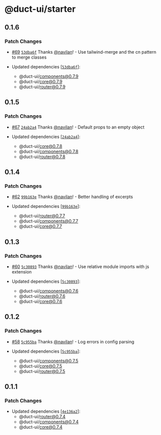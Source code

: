 # @duct-ui/starter

## 0.1.6

### Patch Changes

- [#69](https://github.com/navilan/duct-ui/pull/69) [`53dba6f`](https://github.com/navilan/duct-ui/commit/53dba6fc5fdebdc1e9ddac76a92201ecd909ea0a) Thanks [@navilan](https://github.com/navilan)! - Use tailwind-merge and the cn pattern to merge classes

- Updated dependencies [[`53dba6f`](https://github.com/navilan/duct-ui/commit/53dba6fc5fdebdc1e9ddac76a92201ecd909ea0a)]:
  - @duct-ui/components@0.7.9
  - @duct-ui/core@0.7.9
  - @duct-ui/router@0.7.9

## 0.1.5

### Patch Changes

- [#67](https://github.com/navilan/duct-ui/pull/67) [`24ab2a4`](https://github.com/navilan/duct-ui/commit/24ab2a4eb1bca2e8aab990b2db54774dd4b00c3a) Thanks [@navilan](https://github.com/navilan)! - Default props to an empty object

- Updated dependencies [[`24ab2a4`](https://github.com/navilan/duct-ui/commit/24ab2a4eb1bca2e8aab990b2db54774dd4b00c3a)]:
  - @duct-ui/core@0.7.8
  - @duct-ui/components@0.7.8
  - @duct-ui/router@0.7.8

## 0.1.4

### Patch Changes

- [#62](https://github.com/navilan/duct-ui/pull/62) [`99b163e`](https://github.com/navilan/duct-ui/commit/99b163e7f91659196fc107119fb5ff877a6a2136) Thanks [@navilan](https://github.com/navilan)! - Better handling of excerpts

- Updated dependencies [[`99b163e`](https://github.com/navilan/duct-ui/commit/99b163e7f91659196fc107119fb5ff877a6a2136)]:
  - @duct-ui/router@0.7.7
  - @duct-ui/components@0.7.7
  - @duct-ui/core@0.7.7

## 0.1.3

### Patch Changes

- [#60](https://github.com/navilan/duct-ui/pull/60) [`5c30893`](https://github.com/navilan/duct-ui/commit/5c308936fc851e6950e8893fde834851e92581d7) Thanks [@navilan](https://github.com/navilan)! - Use relative module imports with js extension

- Updated dependencies [[`5c30893`](https://github.com/navilan/duct-ui/commit/5c308936fc851e6950e8893fde834851e92581d7)]:
  - @duct-ui/components@0.7.6
  - @duct-ui/router@0.7.6
  - @duct-ui/core@0.7.6

## 0.1.2

### Patch Changes

- [#58](https://github.com/navilan/duct-ui/pull/58) [`5c955ba`](https://github.com/navilan/duct-ui/commit/5c955bae2f749c19b56e51d90211868e92cda8e6) Thanks [@navilan](https://github.com/navilan)! - Log errors in config parsing

- Updated dependencies [[`5c955ba`](https://github.com/navilan/duct-ui/commit/5c955bae2f749c19b56e51d90211868e92cda8e6)]:
  - @duct-ui/components@0.7.5
  - @duct-ui/core@0.7.5
  - @duct-ui/router@0.7.5

## 0.1.1

### Patch Changes

- Updated dependencies [[`4e136a2`](https://github.com/navilan/duct-ui/commit/4e136a2b1f46cd3c5132aee0373ae7ae3d53f411)]:
  - @duct-ui/router@0.7.4
  - @duct-ui/components@0.7.4
  - @duct-ui/core@0.7.4

